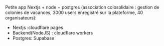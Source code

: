 

Petite app Nextjs + node + postgres  (association colosolidaire : gestion de colonies de vacances, 3000 users enregistré sur la plateforme, 40 organisateurs):

- Nextjs :cloudflare pages
- Backend(NodeJS) : cloudflare workers
- Postgres: Supabase
